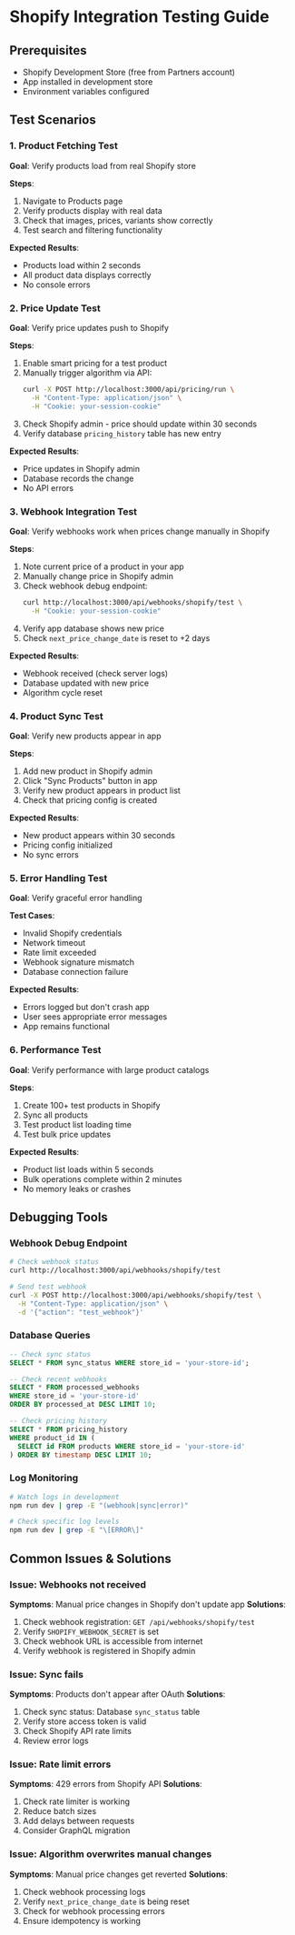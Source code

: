 # Shopify Integration Testing Guide

## Prerequisites
- Shopify Development Store (free from Partners account)
- App installed in development store
- Environment variables configured

## Test Scenarios

### 1. Product Fetching Test
**Goal**: Verify products load from real Shopify store

**Steps**:
1. Navigate to Products page
2. Verify products display with real data
3. Check that images, prices, variants show correctly
4. Test search and filtering functionality

**Expected Results**:
- Products load within 2 seconds
- All product data displays correctly
- No console errors

### 2. Price Update Test
**Goal**: Verify price updates push to Shopify

**Steps**:
1. Enable smart pricing for a test product
2. Manually trigger algorithm via API:
   ```bash
   curl -X POST http://localhost:3000/api/pricing/run \
     -H "Content-Type: application/json" \
     -H "Cookie: your-session-cookie"
   ```
3. Check Shopify admin - price should update within 30 seconds
4. Verify database `pricing_history` table has new entry

**Expected Results**:
- Price updates in Shopify admin
- Database records the change
- No API errors

### 3. Webhook Integration Test
**Goal**: Verify webhooks work when prices change manually in Shopify

**Steps**:
1. Note current price of a product in your app
2. Manually change price in Shopify admin
3. Check webhook debug endpoint:
   ```bash
   curl http://localhost:3000/api/webhooks/shopify/test \
     -H "Cookie: your-session-cookie"
   ```
4. Verify app database shows new price
5. Check `next_price_change_date` is reset to +2 days

**Expected Results**:
- Webhook received (check server logs)
- Database updated with new price
- Algorithm cycle reset

### 4. Product Sync Test
**Goal**: Verify new products appear in app

**Steps**:
1. Add new product in Shopify admin
2. Click "Sync Products" button in app
3. Verify new product appears in product list
4. Check that pricing config is created

**Expected Results**:
- New product appears within 30 seconds
- Pricing config initialized
- No sync errors

### 5. Error Handling Test
**Goal**: Verify graceful error handling

**Test Cases**:
- Invalid Shopify credentials
- Network timeout
- Rate limit exceeded
- Webhook signature mismatch
- Database connection failure

**Expected Results**:
- Errors logged but don't crash app
- User sees appropriate error messages
- App remains functional

### 6. Performance Test
**Goal**: Verify performance with large product catalogs

**Steps**:
1. Create 100+ test products in Shopify
2. Sync all products
3. Test product list loading time
4. Test bulk price updates

**Expected Results**:
- Product list loads within 5 seconds
- Bulk operations complete within 2 minutes
- No memory leaks or crashes

## Debugging Tools

### Webhook Debug Endpoint
```bash
# Check webhook status
curl http://localhost:3000/api/webhooks/shopify/test

# Send test webhook
curl -X POST http://localhost:3000/api/webhooks/shopify/test \
  -H "Content-Type: application/json" \
  -d '{"action": "test_webhook"}'
```

### Database Queries
```sql
-- Check sync status
SELECT * FROM sync_status WHERE store_id = 'your-store-id';

-- Check recent webhooks
SELECT * FROM processed_webhooks 
WHERE store_id = 'your-store-id' 
ORDER BY processed_at DESC LIMIT 10;

-- Check pricing history
SELECT * FROM pricing_history 
WHERE product_id IN (
  SELECT id FROM products WHERE store_id = 'your-store-id'
) ORDER BY timestamp DESC LIMIT 10;
```

### Log Monitoring
```bash
# Watch logs in development
npm run dev | grep -E "(webhook|sync|error)"

# Check specific log levels
npm run dev | grep -E "\[ERROR\]"
```

## Common Issues & Solutions

### Issue: Webhooks not received
**Symptoms**: Manual price changes in Shopify don't update app
**Solutions**:
1. Check webhook registration: `GET /api/webhooks/shopify/test`
2. Verify `SHOPIFY_WEBHOOK_SECRET` is set
3. Check webhook URL is accessible from internet
4. Verify webhook is registered in Shopify admin

### Issue: Sync fails
**Symptoms**: Products don't appear after OAuth
**Solutions**:
1. Check sync status: Database `sync_status` table
2. Verify store access token is valid
3. Check Shopify API rate limits
4. Review error logs

### Issue: Rate limit errors
**Symptoms**: 429 errors from Shopify API
**Solutions**:
1. Check rate limiter is working
2. Reduce batch sizes
3. Add delays between requests
4. Consider GraphQL migration

### Issue: Algorithm overwrites manual changes
**Symptoms**: Manual price changes get reverted
**Solutions**:
1. Check webhook processing logs
2. Verify `next_price_change_date` is being reset
3. Check for webhook processing errors
4. Ensure idempotency is working
